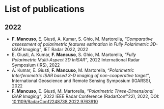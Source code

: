 # List of publications

## 2022

- **F. Mancuso**, E. Giusti, A. Kumar, S. Ghio, M. Martorella, _“Comparative assessment of polarimetric features estimation in Fully Polarimetric 3D-ISAR Imaging”_, IET Radar 2022, 2022
- E. Giusti, A. Kumar, **F. Mancuso**, S. Ghio, M. Martorella, _“Fully Polarimetric Multi-Aspect 3D InISAR”_, 2022 International Radar Symposium (IRS), 2022
- A. Kumar, E. Giusti, **F. Mancuso**, M. Martorella, _“Polarimetric Interferometric ISAR based 3-D imaging of non-cooperative target”_, International Geoscience and Remote Sensing Symposium (IGARSS), 2022
- **F. Mancuso**, E. Giusti, M. Martorella, _“Polarimetric Three-Dimensional ISAR Imaging”_, 2022 IEEE Radar Conference (RadarConf'22), 2022, DOI: [10.1109/RadarConf2248738.2022.9763910](https://doi.org/10.1109/RadarConf2248738.2022.9763910)